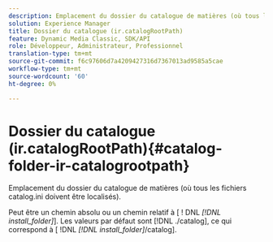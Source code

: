 ```yaml
---
description: Emplacement du dossier du catalogue de matières (où tous les fichiers catalog.ini doivent être localisés).
solution: Experience Manager
title: Dossier du catalogue (ir.catalogRootPath)
feature: Dynamic Media Classic, SDK/API
role: Développeur, Administrateur, Professionnel
translation-type: tm+mt
source-git-commit: f6c97606d7a4209427316d7367013ad9585a5cae
workflow-type: tm+mt
source-wordcount: '60'
ht-degree: 0%

---
```



# Dossier du catalogue (ir.catalogRootPath){#catalog-folder-ir-catalogrootpath}

Emplacement du dossier du catalogue de matières (où tous les fichiers catalog.ini doivent être localisés).

Peut être un chemin absolu ou un chemin relatif à [ ! DNL *[!DNL install_folder]*]. Les valeurs par défaut sont [!DNL ./catalog], ce qui correspond à [ !DNL *[!DNL install_folder]*/catalog].
